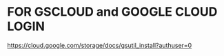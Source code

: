 # FOR GSCLOUD and GOOGLE CLOUD LOGIN

https://cloud.google.com/storage/docs/gsutil_install?authuser=0
